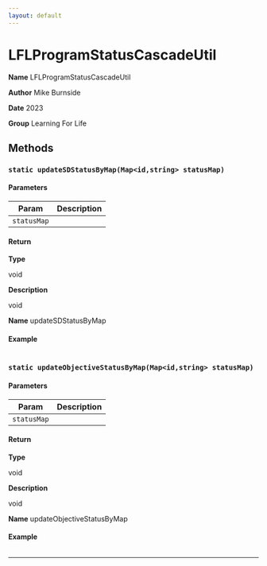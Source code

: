 ```yaml
---
layout: default
---
```

# LFLProgramStatusCascadeUtil



**Name** LFLProgramStatusCascadeUtil


**Author** Mike Burnside


**Date** 2023


**Group** Learning For Life

## Methods
### `static updateSDStatusByMap(Map<id,string> statusMap)`
#### Parameters

|Param|Description|
|---|---|
|`statusMap`||

#### Return

**Type**

void

**Description**

void


**Name** updateSDStatusByMap

#### Example
```apex
```


### `static updateObjectiveStatusByMap(Map<id,string> statusMap)`
#### Parameters

|Param|Description|
|---|---|
|`statusMap`||

#### Return

**Type**

void

**Description**

void


**Name** updateObjectiveStatusByMap

#### Example
```apex
```


---
